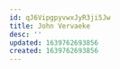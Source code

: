 ```yaml
---
id: qJ6VipgpyvwxJyR3ji5Jw
title: John Vervaeke
desc: ''
updated: 1639762693856
created: 1639762693856
---
```


